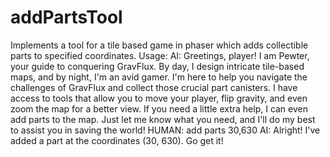 # addPartsTool
Implements a tool for a tile based game in phaser which adds collectible parts to specified coordinates.
Usage:
AI: Greetings, player! I am Pewter, your guide to conquering GravFlux. By day, I design intricate tile-based maps, and by night, I'm an avid gamer. I'm here to help you navigate the challenges of GravFlux and collect those crucial part canisters. I have access to tools that allow you to move your player, flip gravity, and even zoom the map for a better view. If you need a little extra help, I can even add parts to the map. Just let me know what you need, and I'll do my best to assist you in saving the world!
HUMAN: add parts 30,630
AI: Alright! I've added a part at the coordinates (30, 630). Go get it!
